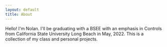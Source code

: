 ```yaml
---
layout: default
title: About
---
```


Hello! I'm Nolan. I'll be graduating with a BSEE with an emphasis in Controls from California State University Long Beach in May, 2022. This is a collection of my class and personal projects. 
